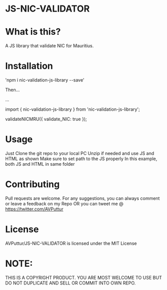 # JS-NIC-VALIDATOR

# What is this?

A JS library that validate NIC for Mauritius.

# Installation

'npm i nic-validation-js-library --save'

Then...

...

import { nic-validation-js-library } from 'nic-validation-js-library';

validateNICMRU({
  validate_NIC: true
}); 


# Usage
 
Just Clone the git repo to your local PC
Unzip if needed and use JS and HTML as shown
Make sure to set path to the JS properly
In this example, both JS and HTML in same folder


# Contributing

Pull requests are welcome. For any suggestions, you can always comment or leave a feedback on my Repo
OR you can tweet me @ https://twitter.com/AVPuttur

# License

AVPuttur/JS-NIC-VALIDATOR is licensed under the MIT License

# NOTE:
 
THIS IS A COPYRIGHT PRODUCT. YOU ARE MOST WELCOME TO USE BUT DO NOT DUPLICATE AND SELL OR COMMIT INTO OWN REPO.
